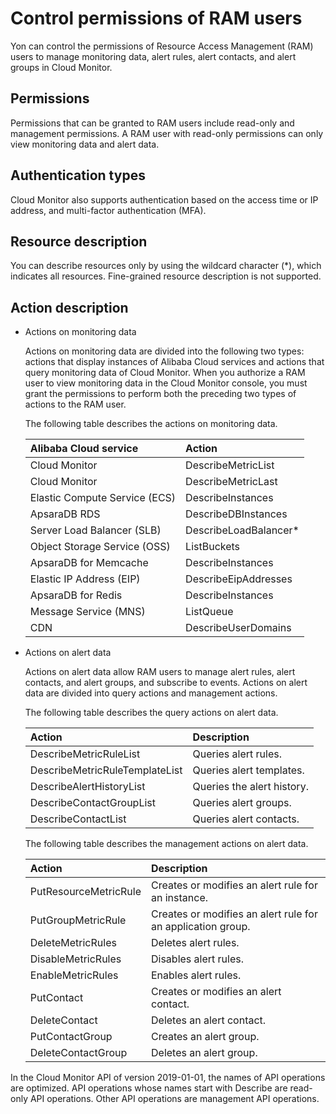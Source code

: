 # Control permissions of RAM users

Yon can control the permissions of Resource Access Management \(RAM\) users to manage monitoring data, alert rules, alert contacts, and alert groups in Cloud Monitor.

## Permissions

Permissions that can be granted to RAM users include read-only and management permissions. A RAM user with read-only permissions can only view monitoring data and alert data.

## Authentication types

Cloud Monitor also supports authentication based on the access time or IP address, and multi-factor authentication \(MFA\).

## Resource description

You can describe resources only by using the wildcard character \(\*\), which indicates all resources. Fine-grained resource description is not supported.

## Action description

-   Actions on monitoring data

    Actions on monitoring data are divided into the following two types: actions that display instances of Alibaba Cloud services and actions that query monitoring data of Cloud Monitor. When you authorize a RAM user to view monitoring data in the Cloud Monitor console, you must grant the permissions to perform both the preceding two types of actions to the RAM user.

    The following table describes the actions on monitoring data.

    |Alibaba Cloud service|Action|
    |:--------------------|:-----|
    |Cloud Monitor|DescribeMetricList|
    |Cloud Monitor|DescribeMetricLast|
    |Elastic Compute Service \(ECS\)|DescribeInstances|
    |ApsaraDB RDS|DescribeDBInstances|
    |Server Load Balancer \(SLB\)|DescribeLoadBalancer\*|
    |Object Storage Service \(OSS\)|ListBuckets|
    |ApsaraDB for Memcache|DescribeInstances|
    |Elastic IP Address \(EIP\)|DescribeEipAddresses|
    |ApsaraDB for Redis|DescribeInstances|
    |Message Service \(MNS\)|ListQueue|
    |CDN|DescribeUserDomains|

-   Actions on alert data

    Actions on alert data allow RAM users to manage alert rules, alert contacts, and alert groups, and subscribe to events. Actions on alert data are divided into query actions and management actions.

    The following table describes the query actions on alert data.

    |Action|Description|
    |:-----|:----------|
    |DescribeMetricRuleList|Queries alert rules.|
    |DescribeMetricRuleTemplateList|Queries alert templates.|
    |DescribeAlertHistoryList|Queries the alert history.|
    |DescribeContactGroupList|Queries alert groups.|
    |DescribeContactList|Queries alert contacts.|

    The following table describes the management actions on alert data.

    |Action|Description|
    |:-----|:----------|
    |PutResourceMetricRule|Creates or modifies an alert rule for an instance.|
    |PutGroupMetricRule|Creates or modifies an alert rule for an application group.|
    |DeleteMetricRules|Deletes alert rules.|
    |DisableMetricRules|Disables alert rules.|
    |EnableMetricRules|Enables alert rules.|
    |PutContact|Creates or modifies an alert contact.|
    |DeleteContact|Deletes an alert contact.|
    |PutContactGroup|Creates an alert group.|
    |DeleteContactGroup|Deletes an alert group.|


In the Cloud Monitor API of version 2019-01-01, the names of API operations are optimized. API operations whose names start with Describe are read-only API operations. Other API operations are management API operations.


